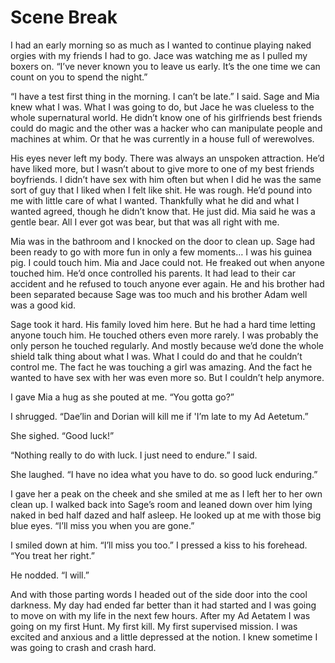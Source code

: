 #  Scene Break

I had an early morning so as much as I wanted to continue playing naked orgies
with my friends I had to go. Jace was watching me as I pulled my boxers on.
“I’ve never known you to leave us early. It’s the one time we can count on you
to spend the night.”

“I have a test first thing in the morning. I can’t be late.” I said. Sage and
Mia knew what I was. What I was going to do, but Jace he was clueless to the
whole supernatural world. He didn’t know one of his girlfriends best friends
could do magic and the other was a hacker who can manipulate people and machines
at whim. Or that he was currently in a house full of werewolves.

His eyes never left my body. There was always an unspoken attraction. He’d have
liked more, but I wasn’t about to give more to one of my best friends
boyfriends. I didn’t have sex with him often but when I did he was the same sort
of guy that I liked when I felt like shit. He was rough. He’d pound into me with
little care of what I wanted. Thankfully what he did and what I wanted agreed,
though he didn’t know that. He just did. Mia said he was a gentle bear. All I
ever got was bear, but that was all right with me.

Mia was in the bathroom and I knocked on the door to clean up. Sage had been
ready to go with more fun in only a few moments… I was his guinea pig. I could
touch him. Mia and Jace could not. He freaked out when anyone touched him. He’d
once controlled his parents. It had lead to their car accident and he refused to
touch anyone ever again. He and his brother had been separated because Sage was
too much and his brother Adam well was a good kid.

Sage took it hard. His family loved him here. But he had a hard time letting
anyone touch him. He touched others even more rarely. I was probably the only
person he touched regularly. And mostly because we’d done the whole shield talk
thing about what I was. What I could do and that he couldn’t control me. The
fact he was touching a girl was amazing. And the fact he wanted to have sex with
her was even more so. But I couldn’t help anymore.

I gave Mia a hug as she pouted at me. “You gotta go?”

I shrugged. “Dae’lin and Dorian will kill me if 'I’m late to my Ad Aetetum.”

She sighed. “Good luck!”

“Nothing really to do with luck. I just need to endure.” I said.

She laughed. “I have no idea what you have to do. so good luck enduring.”

I gave her a peak on the cheek and she smiled at me as I left her to her own
clean up. I walked back into Sage’s room and leaned down over him lying naked in
bed half dazed and half asleep. He looked up at me with those big blue eyes.
“I’ll miss you when you are gone.”

I smiled down at him. “I’ll miss you too.” I pressed a kiss to his forehead.
“You treat her right.”

He nodded. “I will.”

And with those parting words I headed out of the side door into the cool
darkness. My day had ended far better than it had started and I was going to
move on with my life in the next few hours. After my Ad Aetatem I was going on
my first Hunt. My first kill. My first supervised mission. I was excited and
anxious and a little depressed at the notion. I knew sometime I was going to
crash and crash hard.

